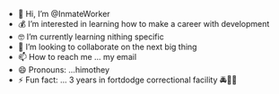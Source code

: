 - 👋 Hi, I’m @InmateWorker
- 💰 I’m interested in learning how to make a career with development
- 🤓 I’m currently learning nithing specific
- 🔫 I’m looking to collaborate on the next big thing
- 📫 How to reach me ... my email 
- 😄 Pronouns: ...himothey 
- ⚡ Fun fact: ... 3 years in fortdodge correctional facility 🚔👮‍♂️

<!---
InmateWorker/InmateWorker is a ✨ special ✨ repository because its `README.md` (this file) appears on your GitHub profile.
You can click the Preview link to take a look at your changes.
--->
